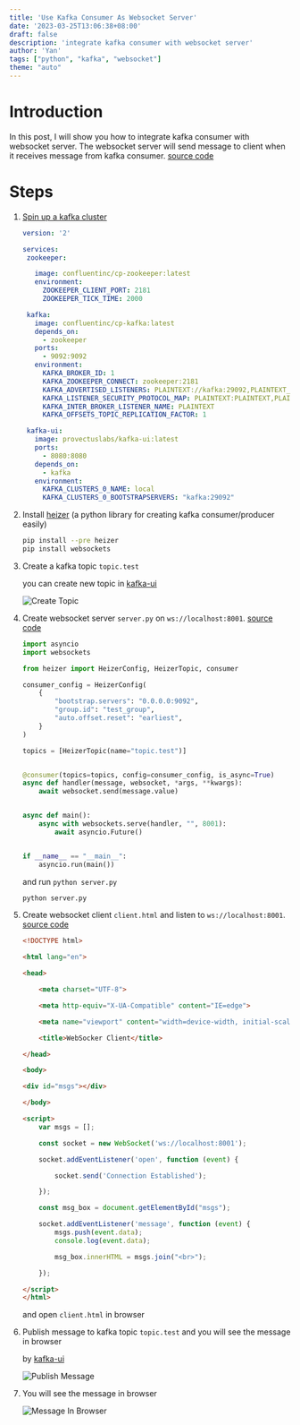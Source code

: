 ```yaml
---
title: 'Use Kafka Consumer As Websocket Server'
date: '2023-03-25T13:06:38+08:00'
draft: false
description: 'integrate kafka consumer with websocket server'
author: 'Yan'
tags: ["python", "kafka", "websocket"]
theme: "auto"
---
```


# Introduction

In this post, I will show you how to integrate kafka consumer with websocket server. The websocket server will send message to client when it receives message from kafka consumer. [source code](https://github.com/claudezss/heizer/tree/main/samples/websockets)

# Steps

1. [Spin up a kafka cluster](https://docs.confluent.io/current/quickstart/ce-docker-quickstart.html#ce-docker-quickstart)
    
    ```yaml
   version: '2'

   services:
     zookeeper:
    
       image: confluentinc/cp-zookeeper:latest
       environment:
         ZOOKEEPER_CLIENT_PORT: 2181
         ZOOKEEPER_TICK_TIME: 2000
   
     kafka:
       image: confluentinc/cp-kafka:latest
       depends_on:
         - zookeeper
       ports:
         - 9092:9092
       environment:
         KAFKA_BROKER_ID: 1
         KAFKA_ZOOKEEPER_CONNECT: zookeeper:2181
         KAFKA_ADVERTISED_LISTENERS: PLAINTEXT://kafka:29092,PLAINTEXT_HOST://localhost:9092
         KAFKA_LISTENER_SECURITY_PROTOCOL_MAP: PLAINTEXT:PLAINTEXT,PLAINTEXT_HOST:PLAINTEXT
         KAFKA_INTER_BROKER_LISTENER_NAME: PLAINTEXT
         KAFKA_OFFSETS_TOPIC_REPLICATION_FACTOR: 1
   
     kafka-ui:
       image: provectuslabs/kafka-ui:latest
       ports:
         - 8080:8080
       depends_on:
         - kafka
       environment:
         KAFKA_CLUSTERS_0_NAME: local
         KAFKA_CLUSTERS_0_BOOTSTRAPSERVERS: "kafka:29092"
    ```

2. Install [heizer](https://github.com/claudezss/heizer) (a python library for creating kafka consumer/producer easily)

    ```bash
    pip install --pre heizer
    pip install websockets
    ```


3. Create a kafka topic `topic.test`

   you can create new topic in [kafka-ui](http://localhost:8080/ui/clusters/local/topics)
   
   ![Create Topic](/kafka-websocket/create-topic.png)

4. Create websocket server `server.py` on `ws://localhost:8001`. [source code](https://github.com/claudezss/heizer/blob/main/samples/websockets/server.py)


   ```python
   import asyncio
   import websockets
   
   from heizer import HeizerConfig, HeizerTopic, consumer
   
   consumer_config = HeizerConfig(
       {
           "bootstrap.servers": "0.0.0.0:9092",
           "group.id": "test_group",
           "auto.offset.reset": "earliest",
       }
   )
   
   topics = [HeizerTopic(name="topic.test")]
   
   
   @consumer(topics=topics, config=consumer_config, is_async=True)
   async def handler(message, websocket, *args, **kwargs):
       await websocket.send(message.value)
   
   
   async def main():
       async with websockets.serve(handler, "", 8001):
           await asyncio.Future()
   
   
   if __name__ == "__main__":
       asyncio.run(main())

   ```

    and run `python server.py`

   ```bash
   python server.py
   `````

5. Create websocket client `client.html` and listen to `ws://localhost:8001`. [source code](https://github.com/claudezss/heizer/blob/main/samples/websockets/client.html)


   ```html
   <!DOCTYPE html>

   <html lang="en">
   
   <head>
   
       <meta charset="UTF-8">
   
       <meta http-equiv="X-UA-Compatible" content="IE=edge">
   
       <meta name="viewport" content="width=device-width, initial-scale=1.0">
   
       <title>WebSocker Client</title>
   
   </head>
   
   <body>
   
   <div id="msgs"></div>
   
   </body>
   
   <script>
       var msgs = [];
   
       const socket = new WebSocket('ws://localhost:8001');
   
       socket.addEventListener('open', function (event) {
   
           socket.send('Connection Established');
   
       });
   
       const msg_box = document.getElementById("msgs");
   
       socket.addEventListener('message', function (event) {
           msgs.push(event.data);
           console.log(event.data);
   
           msg_box.innerHTML = msgs.join("<br>");
   
       });
   
   </script>
   </html>
   ```

	and open `client.html` in browser

6. Publish message to kafka topic `topic.test` and you will see the message in browser
   
   by [kafka-ui](http://localhost:8080/ui/clusters/local/all-topics/topic.test)

   ![Publish Message](/kafka-websocket/publish-kafka-msg.png)


7. You will see the message in browser
   
   ![Message In Browser](/kafka-websocket/message-in-browser.png)
